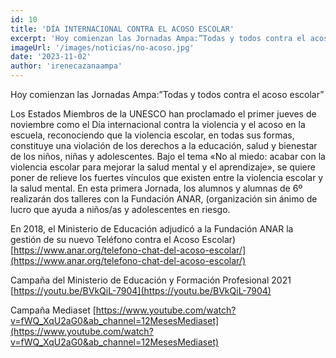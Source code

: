 ```yaml
---
id: 10
title: 'DÍA INTERNACIONAL CONTRA EL ACOSO ESCOLAR'
excerpt: 'Hoy comienzan las Jornadas Ampa:”Todas y todos contra el acoso escolar”'
imageUrl: '/images/noticias/no-acoso.jpg'
date: '2023-11-02'
author: 'irenecazanaampa'
---
```


Hoy comienzan las Jornadas Ampa:”Todas y todos contra el acoso escolar”

Los Estados Miembros de la UNESCO han proclamado el primer jueves de noviembre como el Día internacional contra la violencia y el acoso en la escuela, reconociendo que la violencia escolar, en todas sus formas, constituye una violación de los derechos a la educación, salud y bienestar de los niños, niñas y adolescentes.
Bajo el tema «No al miedo: acabar con la violencia escolar para mejorar la salud mental y el aprendizaje», se quiere poner de relieve los fuertes vínculos que existen entre la violencia escolar y la salud mental.
En esta primera Jornada, los alumnos y alumnas de 6º realizarán dos talleres con la Fundación ANAR, (organización sin ánimo de lucro que ayuda a niños/as y adolescentes en riesgo.

En 2018, el Ministerio de Educación adjudicó a la Fundación ANAR la gestión de su nuevo Teléfono contra el Acoso Escolar)
[https://www.anar.org/telefono-chat-del-acoso-escolar/](https://www.anar.org/telefono-chat-del-acoso-escolar/)

Campaña del Ministerio de Educación y Formación Profesional 2021
[https://youtu.be/BVkQiL-7904](https://youtu.be/BVkQiL-7904)

Campaña Mediaset
[https://www.youtube.com/watch?v=fWQ_XqU2aG0&ab_channel=12MesesMediaset](https://www.youtube.com/watch?v=fWQ_XqU2aG0&ab_channel=12MesesMediaset)